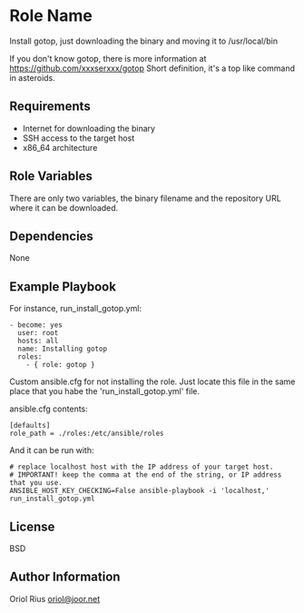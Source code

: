 Role Name
=========

Install gotop, just downloading the binary and moving it to /usr/local/bin

If you don't know gotop, there is more information at https://github.com/xxxserxxx/gotop
Short definition, it's a top like command in asteroids.


Requirements
------------

- Internet for downloading the binary
- SSH access to the target host
- x86_64 architecture

Role Variables
--------------

There are only two variables, the binary filename and the repository URL where it can be downloaded.

Dependencies
------------

None

Example Playbook
----------------

For instance, run_install_gotop.yml:

```
- become: yes
  user: root
  hosts: all
  name: Installing gotop
  roles:
    - { role: gotop }
```

Custom ansible.cfg for not installing the role. Just locate this file in the same place that you habe the 'run_install_gotop.yml' file.

ansible.cfg contents:

```
[defaults]
role_path = ./roles:/etc/ansible/roles
```

And it can be run with:

```
# replace localhost host with the IP address of your target host.
# IMPORTANT! keep the comma at the end of the string, or IP address that you use.
ANSIBLE_HOST_KEY_CHECKING=False ansible-playbook -i 'localhost,' run_install_gotop.yml
```

License
-------

BSD

Author Information
------------------

Oriol Rius <oriol@joor.net>